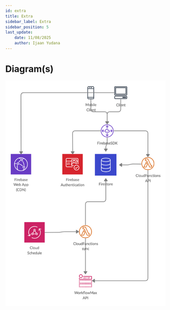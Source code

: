 ```yaml
---
id: extra
title: Extra
sidebar_label: Extra
sidebar_position: 5
last_update:
    date: 11/08/2025
    author: Ijaan Yudana
---
```


# Diagram(s)

![ dashboard diagram ](../../static/img/dashboard-diagram.png)